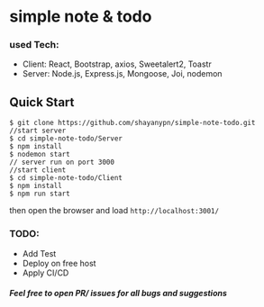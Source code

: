 # simple note & todo

### used Tech:
- Client: React, Bootstrap, axios, Sweetalert2, Toastr
- Server: Node.js, Express.js, Mongoose, Joi, nodemon

Quick Start
-----------


```shell
$ git clone https://github.com/shayanypn/simple-note-todo.git
//start server
$ cd simple-note-todo/Server
$ npm install
$ nodemon start
// server run on port 3000
//start client
$ cd simple-note-todo/Client
$ npm install
$ npm run start
```
then open the browser and load `http://localhost:3001/`

### TODO:

- Add Test
- Deploy on free host
- Apply CI/CD

##### Feel free to open PR/ issues for all bugs and suggestions

